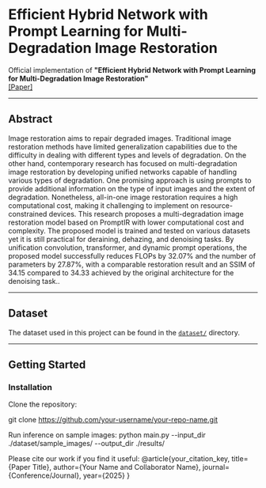 # Efficient Hybrid Network with Prompt Learning for Multi-Degradation Image Restoration

Official implementation of **"Efficient Hybrid Network with Prompt Learning for Multi-Degradation Image Restoration"**  
[[Paper]](./paper/your_paper.pdf)

---

## Abstract
Image restoration aims to repair degraded images. Traditional image restoration methods have limited generalization capabilities due to the difficulty in dealing with different types and levels of degradation. On the other hand, contemporary research has focused on multi-degradation image restoration by developing unified networks capable of handling various types of degradation. One promising approach is using prompts to provide additional information on the type of input images and the extent of degradation. Nonetheless, all-in-one image restoration requires a high computational cost, making it challenging to implement on resource-constrained devices. This research proposes a multi-degradation image restoration model based on PromptIR with lower computational cost and complexity. The proposed model is trained and tested on various datasets yet it is still practical for deraining, dehazing, and denoising tasks. By unification convolution, transformer, and dynamic prompt operations, the proposed model successfully reduces FLOPs by 32.07% and the number of parameters by 27.87%, with a comparable restoration result and an SSIM of 34.15 compared to 34.33 achieved by the original architecture for the denoising task..

---

## Dataset
The dataset used in this project can be found in the [`dataset/`](./dataset/) directory.

---

## Getting Started

### Installation
Clone the repository:

git clone https://github.com/your-username/your-repo-name.git

Run inference on sample images:
python main.py --input_dir ./dataset/sample_images/ --output_dir ./results/


Please cite our work if you find it useful:
@article{your_citation_key,
  title={Paper Title},
  author={Your Name and Collaborator Name},
  journal={Conference/Journal},
  year={2025}
}
